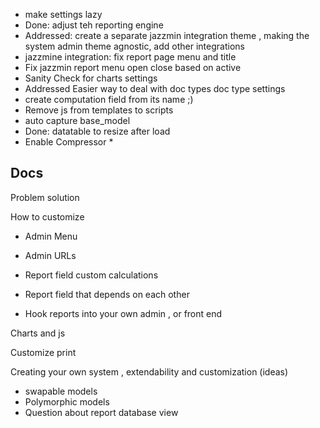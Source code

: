 
* make settings lazy 
* Done: adjust teh reporting engine
* Addressed: create a separate jazzmin integration theme , making the system admin theme agnostic, add other integrations
* jazzmine integration: fix report page menu and title
* Fix jazzmin report menu open close based on active 
* Sanity Check for charts settings
* Addressed Easier way to deal with doc types doc type settings
* create computation field from its name ;)
* Remove js from templates to scripts
* auto capture base_model
* Done: datatable to resize after load
* Enable Compressor
  * 

Docs 
----
Problem 
solution 


How to customize 
* Admin Menu 
* Admin URLs

* Report field custom calculations 
* Report field that depends on each other

* Hook reports into your own admin , or front end

Charts and js

Customize print



Creating your own system , extendability and customization (ideas) 
  - swapable models 
  - Polymorphic models
  - Question about report database view 



